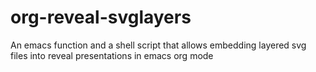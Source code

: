 # org-reveal-svglayers
An emacs function and a shell script that allows embedding layered svg files into reveal presentations in emacs org mode
